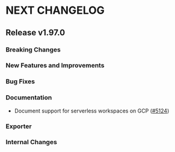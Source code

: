 # NEXT CHANGELOG

## Release v1.97.0

### Breaking Changes

### New Features and Improvements

### Bug Fixes

### Documentation

* Document support for serverless workspaces on GCP ([#5124](https://github.com/databricks/terraform-provider-databricks/pull/5124))

### Exporter

### Internal Changes
